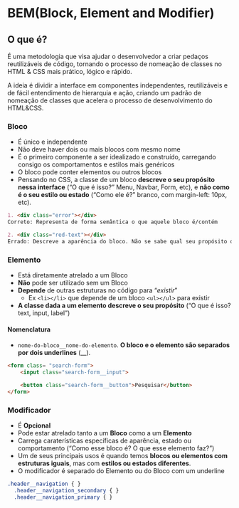 # BEM(Block, Element and Modifier)

## O que é?
É uma metodologia que visa ajudar o desenvolvedor a criar pedaços reutilizáveis de código, tornando o processo de nomeação de classes no HTML & CSS mais prático, lógico e rápido.

A ideia é dividir a interface em componentes independentes, reutilizáveis e de fácil entendimento de hierarquia e ação, criando um padrão de nomeação de classes que acelera o processo de desenvolvimento do HTML&CSS.

### Bloco
* É único e independente
* Não deve haver dois ou mais blocos com mesmo nome
* É o primeiro componente a ser idealizado e construído, carregando consigo os comportamentos e estilos mais genéricos
* O bloco pode conter elementos ou outros blocos
* Pensando no CSS, a classe de um bloco **descreve o seu propósito nessa interface** (“O que é isso?” Menu, Navbar, Form, etc), e **não como é o seu estilo ou estado** (“Como ele é?” branco, com margin-left: 10px, etc).

```md
1. <div class="error"></div>
Correto: Representa de forma semântica o que aquele bloco é/contém

2. <div class="red-text"></div>
Errado: Descreve a aparência do bloco. Não se sabe qual seu propósito ou o que ele faz
```

### Elemento
* Está diretamente atrelado a um Bloco
* **Não** pode ser utilizado sem um Bloco
* **Depende** de outras estruturas no código para “*existir*”
  * Ex `<li></li>` que depende de um bloco `<ul></ul>` para existir
* **A classe dada a um elemento descreve o seu propósito** (“O que é isso? text, input, label”)

#### Nomenclatura
* `nome-do-bloco__nome-do-elemento`. **O bloco e o elemento são separados por dois underlines** (__).

```html
<form class= "search-form">
    <input class="search-form__input">

    <button class="search-form__button">Pesquisar</button>
</form>
```

### Modificador
* É **Opcional**
* Pode estar atrelado tanto a um **Bloco** como a um **Elemento**
* Carrega caraterísticas específicas de aparência, estado ou comportamento (“Como esse bloco é? O que esse elemento faz?”)
* Um de seus principais usos é quando temos **blocos ou elementos com estruturas iguais**, mas com **estilos ou estados diferentes**.
* O modificador é separado do Elemento ou do Bloco com um underline
```css
.header__navigation { }
  .header__navigation_secondary { }
  .header__navigation_primary { }
```
